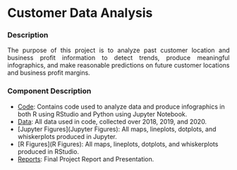 # Customer Data Analysis

### Description
<div style="text-align: justify"> The purpose of this project is to analyze past customer location and business profit information to detect trends, produce meaningful infographics, and make reasonable predictions on future customer locations and business profit margins.</div>

### Component Description
- [Code](code): Contains code used to analyze data and produce infographics in both R using RStudio and Python using Jupyter Notebook.
- [Data](data): All data used in code, collected over 2018, 2019, and 2020.
- [Jupyter Figures](Jupyter Figures): All maps, lineplots, dotplots, and whiskerplots produced in Jupyter.
- [R Figures](R Figures): All maps, lineplots, dotplots, and whiskerplots produced in RStudio.
- [Reports](Reports): Final Project Report and Presentation.

